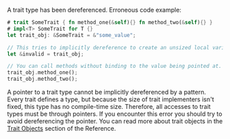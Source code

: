 A trait type has been dereferenced.
Erroneous code example:
```rust
# trait SomeTrait { fn method_one(&self){} fn method_two(&self){} }
# impl<T> SomeTrait for T {}
let trait_obj: &SomeTrait = &"some_value";

// This tries to implicitly dereference to create an unsized local variable.
let &invalid = trait_obj;

// You can call methods without binding to the value being pointed at.
trait_obj.method_one();
trait_obj.method_two();
```
A pointer to a trait type cannot be implicitly dereferenced by a pattern. Every
trait defines a type, but because the size of trait implementers isn't fixed,
this type has no compile-time size. Therefore, all accesses to trait types must
be through pointers. If you encounter this error you should try to avoid
dereferencing the pointer.
You can read more about trait objects in the [Trait Objects](https://doc.rust-lang.org/reference/types.html#trait-objects) section of the
Reference.
